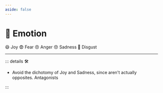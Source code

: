 ```yaml
---
aside: false
---
```

# 💜 <anima>Emotion</anima>

😄 Joy
😨 Fear
😠 Anger
😞 Sadness
😤 Disgust

---

<!-- =================================================== -->
<!-- =================================================== -->
<!-- =================================================== -->
<!-- =================================================== -->
<!-- =================================================== -->
::: details 🛠

- Avoid the dichotomy of Joy and Sadness, since aren't actually opposites. Antagonists

:::
